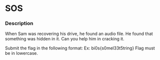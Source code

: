 # SOS

### Description

When Sam was recovering his drive, he found an audio file. He found that something was hidden in it.
Can you help him in cracking it.

Submit the flag in the following format:
Ex: bi0s{s0mel33t5tring}
Flag must be in lowercase.
